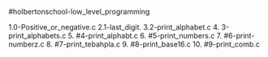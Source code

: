 #holbertonschool-low_level_programming

1.0-Positive_or_negative.c
2.1-last_digit.
3.2-print_alphabet.c
4.    3-print_alphabets.c
5.   #4-print_alphabt.c
6.   #5-print_numbers.c
7.   #6-print-numberz.c
8.   #7-print_tebahpla.c
9.   #8-print_base16.c
10.  #9-print_comb.c
